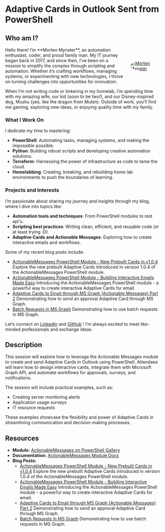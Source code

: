 # Adaptive Cards in Outlook Sent from PowerShell

## Who am I?

<div style="display: flex; align-items: center; flex-wrap: wrap;">
  <div style="flex: 1; min-width: 250px;">
    Hello there! I’m **Morten Mynster**, an automation enthusiast, coder, and proud family man. My IT journey began back in 2017, and since then, I’ve been on a mission to simplify the complex through scripting and automation. Whether it’s crafting workflows, managing systems, or experimenting with new technologies, I thrive on turning challenges into opportunities for innovation.
  </div>
  <div style="flex: 0 0 auto; margin-left: 20px;">
    <a href="/" id="avatar" class="rounded-circle">
      <img src="https://mynster9361.github.io/assets/img/posts/me.png" alt="Morten Mynster" style="border-radius: 50%; max-width: 100px; height: auto;">
    </a>
  </div>
</div>

When I’m not writing code or tinkering in my homelab, I’m spending time with my amazing wife, our kid (soon to be two!), and our Disney-inspired dog, Mushu (yes, like the dragon from *Mulan*). Outside of work, you’ll find me gaming, exploring new ideas, or enjoying quality time with my family.

### What I Work On
I dedicate my time to mastering:
- **PowerShell**: Automating tasks, managing systems, and making the impossible possible.
- **Python**: Building robust scripts and developing creative automation solutions.
- **Terraform**: Harnessing the power of infrastructure as code to tame the cloud.
- **Homelabbing**: Creating, breaking, and rebuilding home lab environments to push the boundaries of learning.

### Projects and Interests
I’m passionate about sharing my journey and insights through my blog, where I dive into topics like:
- **Automation tools and techniques**: From PowerShell modules to rest api's.
- **Scripting best practices**: Writing clean, efficient, and reusable code (or at least trying :D).
- **Adaptive Cards and Actionable Messages**: Exploring how to create interactive emails and workflows.

Some of my recent blog posts include:
- [ActionableMessages PowerShell Module - New Prebuilt Cards in v1.0.4](https://mynster9361.github.io/posts/ActionableMessagesModuleWhatsNew/)
  Explore the new prebuilt Adaptive Cards introduced in version 1.0.4 of the ActionableMessages PowerShell module.
- [ActionableMessages PowerShell Module - Building Interactive Emails Made Easy](https://mynster9361.github.io/posts/ActionableMessagesModule/)
  Introducing the ActionableMessages PowerShell module - a powerful way to create interactive Adaptive Cards for email.
- [Adaptive Cards to Email through MS Graph (Actionable Messages) Part 2](https://mynster9361.github.io/posts/ActionableMessagesPart2/)
  Demonstrating how to send an approval Adaptive Card through MS Graph.
- [Batch Requests in MS Graph](https://mynster9361.github.io/posts/BatchRequestsMSGraph/)
  Demonstrating how to use batch requests in MS Graph.

Let’s connect on [LinkedIn](https://www.linkedin.com/in/mortenmynster/) and [GitHub](https://github.com/Mynster9361) ! I’m always excited to meet like-minded professionals and exchange ideas.

## Description
This session will explore how to leverage the Actionable Messages module to create and send Adaptive Cards in Outlook using PowerShell. Attendees will learn how to design interactive cards, integrate them with Microsoft Graph API, and automate workflows for approvals, surveys, and notifications.

The session will include practical examples, such as:
- Creating server monitoring alerts
- Application usage surveys
- IT resource requests

These examples showcase the flexibility and power of Adaptive Cards in streamlining communication and decision-making processes.

## Resources
- **Module:** [ActionableMessages on PowerShell Gallery](https://www.powershellgallery.com/packages/ActionableMessages/)
- **Documentation:** [ActionableMessages Module Docs](https://mynster9361.github.io/modules/actionablemessages/)
- **Blog Posts:**
  - [ActionableMessages PowerShell Module - New Prebuilt Cards in v1.0.4](https://mynster9361.github.io/posts/ActionableMessagesModuleWhatsNew/)
    Explore the new prebuilt Adaptive Cards introduced in version 1.0.4 of the ActionableMessages PowerShell module.
  - [ActionableMessages PowerShell Module - Building Interactive Emails Made Easy](https://mynster9361.github.io/posts/ActionableMessagesModule/)
    Introducing the ActionableMessages PowerShell module - a powerful way to create interactive Adaptive Cards for email.
  - [Adaptive Cards to Email through MS Graph (Actionable Messages) Part 2](https://mynster9361.github.io/posts/ActionableMessagesPart2/)
    Demonstrating how to send an approval Adaptive Card through MS Graph.
  - [Batch Requests in MS Graph](https://mynster9361.github.io/posts/BatchRequest/)
    Demonstrating how to use batch requests in MS Graph.